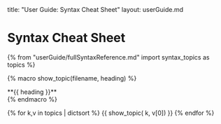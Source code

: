 <frontmatter>
  title: "User Guide: Syntax Cheat Sheet"
  layout: userGuide.md
</frontmatter>

# Syntax Cheat Sheet

{% from "userGuide/fullSyntaxReference.md" import syntax_topics as topics %}

{% macro show_topic(filename, heading) %}
<panel type="seamless">

  <div slot="header">
    <md>**{{ heading }}**</md>
    <include src="syntax/{{ filename }}.md#short" />
  </div>
  <div class="indented">
    <include src="syntax/{{ filename }}.md" />
  </div>
</panel>
{% endmacro %}

{% for k,v in topics | dictsort %}
{{ show_topic( k, v[0]) }}
{% endfor %}
